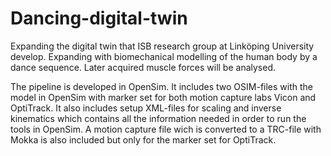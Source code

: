 # Dancing-digital-twin
Expanding the digital twin that ISB research group at Linköping University develop. Expanding with biomechanical modelling of the human body by a dance sequence. Later acquired muscle forces will be analysed.

The pipeline is developed in OpenSim. It includes two OSIM-files with the model in OpenSim with marker set for both motion capture labs Vicon and OptiTrack. It also includes setup XML-files for scaling and inverse kinematics which contains all the information needed in order to run the tools in OpenSim. A motion capture file wich is converted to a TRC-file with Mokka is also included but only for the marker set for OptiTrack.
